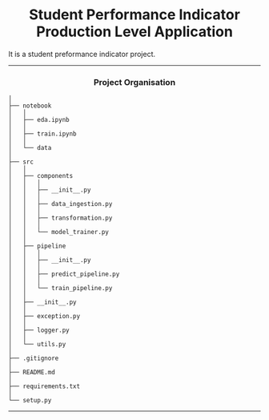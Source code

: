 <h1 align="center">Student Performance Indicator <br>Production Level Application</h1>

It is a student preformance indicator project.

---

<h3 align="center">Project Organisation</h3>  

```
│  
├── notebook
│   │
│   ├── eda.ipynb
│   │
│   ├── train.ipynb
│   │
│   └── data
│   
├── src
│   │
│   ├── components
│   │   │
│   │   ├── __init__.py
│   │   │
│   │   ├── data_ingestion.py
│   │   │
│   │   ├── transformation.py
│   │   │
│   │   └── model_trainer.py
│   │
│   ├── pipeline
│   │   │
│   │   ├── __init__.py
│   │   │
│   │   ├── predict_pipeline.py
│   │   │
│   │   └── train_pipeline.py
│   │
│   ├── __init__.py
│   │
│   ├── exception.py
│   │
│   ├── logger.py
│   │
│   └── utils.py
│
├── .gitignore
│
├── README.md
│
├── requirements.txt
│
└── setup.py
```

---
